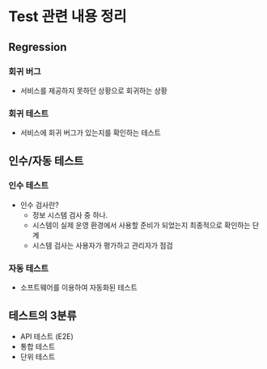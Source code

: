 # Test 관련 내용 정리
## Regression
### 회귀 버그
- 서비스를 제공하지 못하던 상황으로 회귀하는 상황 

### 회귀 테스트
- 서비스에 회귀 버그가 있는지를 확인하는 테스트 


## 인수/자동 테스트 
### 인수 테스트
- 인수 검사란?
  - 정보 시스템 검사 중 하나. 
  - 시스템이 실제 운영 환경에서 사용할 준비가 되었는지 최종적으로 확인하는 단계 
  - 시스템 검사는 사용자가 평가하고 관리자가 점검

### 자동 테스트 
- 소프트웨어를 이용하여 자동화된 테스트 


## 테스트의 3분류 
- API 테스트 (E2E)
- 통합 테스트
- 단위 테스트